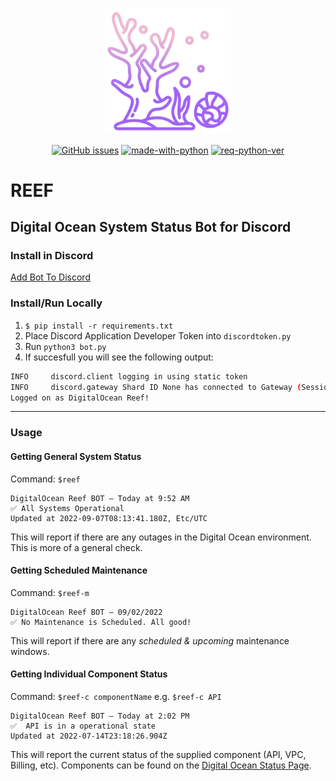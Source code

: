 <p align="center"><img width=40% src="https://raw.githubusercontent.com/leblanck/reef/main/resources/reef.png"></p>

<div align="center">

<a href="">![GitHub issues](https://img.shields.io/github/issues-raw/leblanck/reef.svg)</a>
<a href="">![made-with-python](https://img.shields.io/badge/Made%20With-Python-yellow.svg)</a>
<a href="">![req-python-ver](https://img.shields.io/badge/python-v3.10-blue.svg)</a>

</div>

# REEF

## Digital Ocean System Status Bot for Discord

### Install in Discord
[Add Bot To Discord](https://discord.com/api/oauth2/authorize?client_id=1015266420034125844&permissions=3072&scope=bot)

### Install/Run Locally

1. `$ pip install -r requirements.txt`
2. Place Discord Application Developer Token into `discordtoken.py` 
3. Run `python3 bot.py`
4. If succesfull you will see the following output:

```bash
INFO     discord.client logging in using static token
INFO     discord.gateway Shard ID None has connected to Gateway (Session ID: ).
Logged on as DigitalOcean Reef!
```

---

### Usage

#### Getting General System Status
Command: `$reef`

```
DigitalOcean Reef BOT — Today at 9:52 AM
✅ All Systems Operational 
Updated at 2022-09-07T08:13:41.180Z, Etc/UTC
```
This will report if there are any outages in the Digital Ocean environment.  This is more of a general check. 

#### Getting Scheduled Maintenance
Command: `$reef-m`

```
DigitalOcean Reef BOT — 09/02/2022
✅ No Maintenance is Scheduled. All good!
```
This will report if there are any *scheduled & upcoming* maintenance windows.

#### Getting Individual Component Status
Command: `$reef-c componentName` e.g. `$reef-c API`

```
DigitalOcean Reef BOT — Today at 2:02 PM
✅  API is in a operational state
Updated at 2022-07-14T23:18:26.904Z
```
This will report the current status of the supplied component (API, VPC, Billing, etc). Components can be found on the [Digital Ocean Status Page](https://status.digitalocean.com).